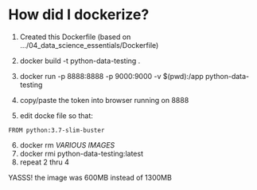 # How did I dockerize?

1. Created this Dockerfile (based on .../04_data_science_essentials/Dockerfile)
2. docker build -t python-data-testing .
3. docker run -p 8888:8888 -p 9000:9000 -v $(pwd):/app python-data-testing
4. copy/paste the token into browser running on 8888

5. edit docke file so that:
```
FROM python:3.7-slim-buster
```

6. docker rm *VARIOUS IMAGES*
7. docker rmi python-data-testing:latest
8. repeat 2 thru 4

YASSS! the image was 600MB instead of 1300MB